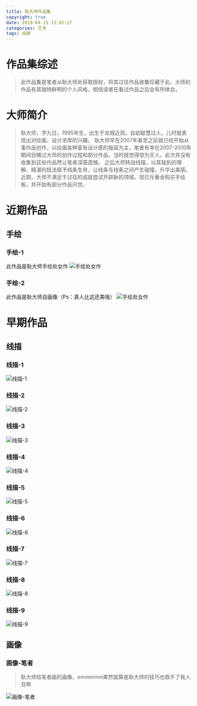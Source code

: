 ```yaml
---
title: 耿大师作品集
copyright: true
date: 2019-04-15 13:45:27
categories: 艺术
tags: 绘画
---
```

# 作品集综述
> 此作品集是笔者从耿大师处获取授权，将其过往作品收集珍藏于此。大师的作品有其独特鲜明的个人风格，相信读者在看过作品之后会有所体会。
<!--more-->
# 大师简介
> 耿大师，字九日，1995年生，出生于龙城近郊。自幼聪慧过人，儿时就表现出对绘画、设计浓厚的兴趣。
>耿大师早在2007年甚至之前就已经开始从事作品创作，以绘画各种富有设计感的服装为主，笔者有幸在2007-2010年期间目睹过大师的创作过程和部分作品，当时就觉得惊为天人，此次并没有收集到这些作品然让笔者深感遗憾。
>之后大师转战线描，以其独到的理解、精湛的技法赋予线条生命，让线条与线条之间产生碰撞，升华出美感。
> 近期，大师不满足于过往的成就尝试开辟新的领域，现已斥重金购买手绘板，并开始有部分作品问世。
# 近期作品
## 手绘
### 手绘-1
此作品是耿大师手绘处女作
![手绘处女作](耿大师作品集/手绘-1.png)
### 手绘-2
此作品是耿大师自画像（Ps：真人比这还美哦）
![手绘处女作](耿大师作品集/手绘-2.jpeg)
# 早期作品
## 线描
### 线描-1
![线描-1](耿大师作品集/线描-1.jpeg)
### 线描-2
![线描-2](耿大师作品集/线描-2.jpeg)
### 线描-3
![线描-3](耿大师作品集/线描-3.jpeg)
### 线描-4
![线描-4](耿大师作品集/线描-4.jpeg)
### 线描-5
![线描-5](耿大师作品集/线描-5.jpeg)
### 线描-6
![线描-6](耿大师作品集/线描-6.jpeg)
### 线描-7
![线描-7](耿大师作品集/线描-7.jpeg)
### 线描-8
![线描-8](耿大师作品集/线描-8.jpeg)
### 线描-9
![线描-9](耿大师作品集/线描-9.jpeg)
## 画像
### 画像-笔者
> 耿大师给笔者画的画像，emmmmm果然就算是耿大师的技巧也救不了我人丑啊

![画像-笔者](耿大师作品集/画像-笔者.jpeg)
